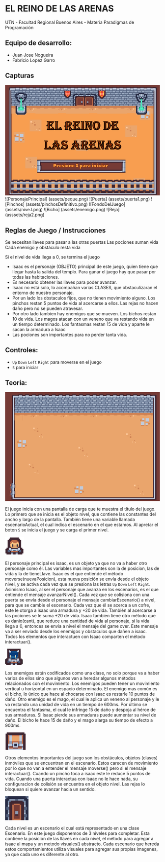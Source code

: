 #  EL REINO DE LAS ARENAS

UTN - Facultad Regional Buenos Aires - Materia Paradigmas de Programación

## Equipo de desarrollo: 

- Juan Jose Nogueira
- Fabricio Lopez Garro
  
## Capturas 

![Pantalla de carga](assets/pantallaDeCarga.png)
![PersonajePrincipal] (assets/peque.png)
![Puerta] (assets/puerta1.png)
![Pinchos] (assets/pinchosDefinitivo.png)
![FondoDelJuego] (assets/nive.l.png)
![Bicho] (assets/enemigo.png)
![Reja] (asssets/reja2.png)

## Reglas de Juego / Instrucciones

Se necesitan llaves para pasar a las otras puertas
Las pociones suman vida
Cada enemigo y obstáculo resta vida

Si el nivel de vida llega a 0, se termina el juego

- Isaac es el personaje (OBJETO) principal de este juego, quien tiene que llegar hasta la salida del templo. Para ganar el juego hay que pasar por todas las habitaciones.
- Es necesario obtener las llaves para poder avanzar.
- Isaac no está solo, lo acompañan varias CLASES, que obstaculizaran el entorno de nuestro personaje.
- Por un lado los obstaculos fijos, que no tienen movimiento alguno. Los pinchos restan 5 puntos de vida al acercarse a ellos. Las rejas no hacen daño pero no se pueden atravesar.
- Por otro lado tambien hay enemigos que se mueven. Los bichos restan 10 de vida. Los magos atacan con un veneno que va restando vida en un tiempo determinado. Los fantasmas restan 15 de vida y aparte le sacan la armadura a Isaac
- Las pociones son importantes para no perder tanta vida.

## Controles:

- `Up` `Down` `Left` `Right` para moverse en el juego
- `S` para iniciar

## Teoria:

![Escenario](assets/nivel.png)

El juego inicia con una pantalla de carga que te muestra el título del juego. Lo primero que se inicia es el objeto nivel, que contiene las constantes del ancho y largo de la pantalla. También tiene una variable llamada escenarioActual, el cual indica el escenario en el que estamos. Al apretar el boton `S` se inicia el juego y se carga el primer nivel.

![Peque](assets/peque.png)

El personaje principal es isaac, es un objeto ya que no va a haber otro personaje como él. Las variables mas importantes son la de posicion, las de vida y la de tieneLlave. Isaac es el que entiende el método moverse(nuevaPosicion), esta nueva posición se envía desde el objeto nivel, y se activa cada vez que se presiona las letras `Up` `Down` `Left` `Right`. Asimismo Isaac, al ser el personaje que avanza en los escenarios, es el que entiende el mensaje avanzarNivel(). Cada vez que se colisiona con una puerta se envía desde el personaje el mensaje cambiarEscenario() a nivel, para que se cambie el escenario. Cada vez que él se acerca a un cofre, este le otorga a isaac una armadura y +20 de vida. También al acercarse a las pociones se le suma +20 de vida. Isaac tambien tiene otro método que es danio(cant), que reduce una cantidad de vida al personaje, si la vida llega a 0, entonces se envia a nivel el mensaje del game over. Este mensaje va a ser enviado desde los enemigos y obstaculos que dañen a isaac. Todos los elementos que interactuen con Isaac comparten el método interactuar().

![Bicho](assets/enemigo.png)

Los enemigos están codificados como una clase, no solo porque va a haber varios de ellos sino que algunos van a heredar algunos métodos relacionados con el movimiento. Los enemigos pueden tener un movimiento vertical u horizontal en un espacio determinado. El enemigo mas común es el bicho, lo único que hace al chocarse con Isaac es restarle 10 puntos de daño. Otro enemigo es el mago, el cual le aplica un veneno al personaje y le va restando una unidad de vida en un tiempo de 600ms. Por último se encuentra el fantasma, el cual le infringe 15 de daño y despoja al héroe de sus armaduras. Si Isaac pierde sus armaduras puede aumentar su nivel de daño. El bicho le hace 15 de daño y el mago alarga su tiempo de efecto a 900ms.

![Pincho](assets/cofre.png)

Otros elementos importantes del juego son los obstáculos, objetos (clases) inmóviles que se encuentran en el escenario. Estos carecen de movimiento por lo que no van a entender el mensaje moverse() pero si el mensaje interactuar(). Cuando un pincho toca a isaac este le reduce 5 puntos de vida. Cuando una puerta interactua con isaac no le hace nada, su configuracion de colisión se encuentra en el objeto nivel. Las rejas lo bloquean si quiere avanzar hacia un sentido. 

![Juego](assets/puerta1.png)

Cada nivel es un escenario el cual está representado en una clase Escenario. En este juego disponemos de 3 niveles para completar. Esta contiene la posición de las llaves en cada nivel, el método para agregar a isaac al mapa y un metodo visuales() abstracto. Cada escenario que hereda estos comportamientos utiliza visuales para agregar sus propias imagenes, ya que cada uno es diferente al otro.